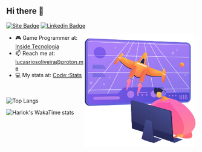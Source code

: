 ## Hi there 👋
[![Site Badge](https://img.shields.io/badge/-Site-black?style=flat-square&logo=google-chrome&logoColor=white&labelColor=black&link=https://linktr.ee/lucasriosdev)](https://linktr.ee/lucasriosdev)
[![Linkedin Badge](https://img.shields.io/badge/-Linkedin-0e76a8?style=flat-square&logo=linkedin&logoColor=white&link=https://linkedin.com/in/lucasescossia)](https://linkedin.com/in/lucasescossia)

<img align="right" src="dev.png" width="300"/>

- 🎮 Game Programmer at: [Inside Tecnologia](https://insidetecnologia.com/)
- 📫 Reach me at: lucasriosoliveira@proton.me
- 💻 My stats at: [Code::Stats](https://codestats.net/users/lukeibol)

</br>

![Top Langs](https://github-readme-stats-lydo-lucas-projects-a6f40264.vercel.app/api/top-langs/?username=lucasfaesa&layout=compact&theme=calm&exclude_repo=InfiniteFlyerHTML5_Godot,3dMinigolfHTML5_Godot,JungleJumpHTML5-Godot,GreedyFoxHTML5-Godot,AsteroidsHTML5-Godot,Robotim,Dashboard_BetaBuilds&hide=HLSL,ShaderLab,Mathematica,GLSL)

![Harlok's WakaTime stats](https://github-readme-stats-lydo-lucas-projects-a6f40264.vercel.app/api/wakatime?username=lucasfaesa&layout=compact&theme=calm)
